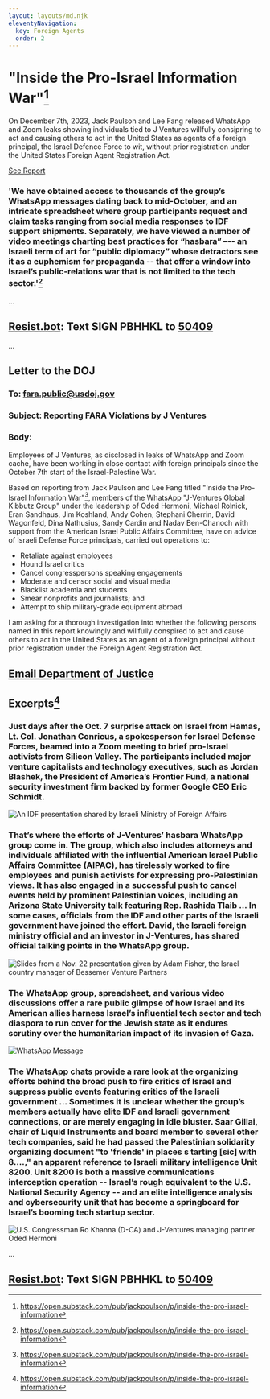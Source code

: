 ```yaml
---
layout: layouts/md.njk
eleventyNavigation:
  key: Foreign Agents
  order: 2
---
```

# "Inside the Pro-Israel Information War"[^1]

On December 7th, 2023, Jack Paulson and Lee Fang  released WhatsApp and Zoom leaks showing individuals tied to J Ventures willfully consipring to act and causing others to act in the United States as agents of a foreign principal, the Israel Defence Force to wit, without prior registration under the United States Foreign Agent Registration Act.

<a href="https://jackpoulson.substack.com/p/inside-the-pro-israel-information" class="button primary">See Report</a>

### 'We have obtained access to thousands of the group’s WhatsApp messages dating back to mid-October, and an intricate spreadsheet where group participants request and claim tasks ranging from social media responses to IDF support shipments. Separately, we have viewed a number of video meetings charting best practices for “hasbara” –-- an Israeli term of art for “public diplomacy” whose detractors see it as a euphemism for propaganda -- that offer a window into Israel’s public-relations war that is not limited to the tech sector.'[^1]

…

## [Resist.bot](https://resist.bot/petitions/PBHHKL): Text SIGN PBHHKL to <a href="tel:50409">50409</a> 

…

## Letter to the DOJ

### To: fara.public@usdoj.gov
### Subject: Reporting FARA Violations by J Ventures
### Body:

Employees of J Ventures, as disclosed in leaks of WhatsApp and Zoom cache, have been working in close contact with foreign principals since the October 7th start of the Israel-Palestine War.  
  
Based on reporting from Jack Paulson and Lee Fang titled "Inside the Pro-Israel Information War"[^1], members of the WhatsApp "J-Ventures Global Kibbutz Group" under the leadership of Oded Hermoni, Michael Rolnick, Eran Sandhaus, Jim Koshland, Andy Cohen, Stephani Cherrin, David Wagonfeld, Dina Nathusius, Sandy Cardin and Nadav Ben-Chanoch with support from the American Israel Public Affairs Committee, have on advice of Israeli Defense Force principals, carried out operations to:  
  
- Retaliate against employees  
- Hound Israel critics  
- Cancel congresspersons speaking engagements  
- Moderate and censor social and visual media  
- Blacklist academia and students  
- Smear nonprofits and journalists; and  
- Attempt to ship military-grade equipment abroad  
  
I am asking for a thorough investigation into whether the following persons named in this report knowingly and willfully conspired to act and cause others to act in the United States as an agent of a foreign principal without prior registration under the Foreign Agent Registration Act.  
  
[^1]: https://open.substack.com/pub/jackpoulson/p/inside-the-pro-israel-information

<a href="mailto:fara.public@usdoj.gov?subject=Reporting%20FARA%20Violations%20by%20J%20Ventures" class="button primary">Email Department of Justice</a>
--
## Excerpts[^1]

<div class="row">
<div class="col-6">

### Just days after the Oct. 7 surprise attack on Israel from Hamas, Lt. Col. Jonathan Conricus, a spokesperson for Israel Defense Forces, beamed into a Zoom meeting to brief pro-Israel activists from Silicon Valley. The participants included major venture capitalists and technology executives, such as Jordan Blashek, the President of America’s Frontier Fund, a national security investment firm backed by former Google CEO Eric Schmidt.

![An IDF presentation shared by Israeli Ministry of Foreign Affairs](https://substackcdn.com/image/fetch/f_auto,q_auto:good,fl_progressive:steep/https%3A%2F%2Fsubstack-post-media.s3.amazonaws.com%2Fpublic%2Fimages%2F7ecff7e5-40c5-4bed-ae1c-92d6d2bfe38a_1600x894.png)

### That’s where the efforts of J-Ventures’ hasbara WhatsApp group come in. The group, which also includes attorneys and individuals affiliated with the influential American Israel Public Affairs Committee (AIPAC), has tirelessly worked to fire employees and punish activists for expressing pro-Palestinian views. It has also engaged in a successful push to cancel events held by prominent Palestinian voices, including an Arizona State University talk featuring Rep. Rashida Tlaib … In some cases, officials from the IDF and other parts of the Israeli government have joined the effort. David, the Israeli foreign ministry official and an investor in J-Ventures, has shared official talking points in the WhatsApp group.

![Slides from a Nov. 22 presentation given by Adam Fisher, the Israel country manager of Bessemer Venture Partners](https://substackcdn.com/image/fetch/w_1456,c_limit,f_webp,q_auto:good,fl_progressive:steep/https%3A%2F%2Fsubstack-post-media.s3.amazonaws.com%2Fpublic%2Fimages%2F41490f17-a147-4093-b2c2-5303ec869063_1600x874.jpeg)

</div>
<div class="col-6">

### The WhatsApp group, spreadsheet, and various video discussions offer a rare public glimpse of how Israel and its American allies harness Israel’s influential tech sector and tech diaspora to run cover for the Jewish state as it endures scrutiny over the humanitarian impact of its invasion of Gaza.
![WhatsApp Message](https://substackcdn.com/image/fetch/w_1456,c_limit,f_webp,q_auto:good,fl_progressive:steep/https%3A%2F%2Fsubstack-post-media.s3.amazonaws.com%2Fpublic%2Fimages%2F0bae5b38-375f-49b6-a8c7-7aca00be6db4_1959x1332.png)

### The WhatsApp chats provide a rare look at the organizing efforts behind the broad push to fire critics of Israel and suppress public events featuring critics of the Israeli government … Sometimes it is unclear whether the group’s members actually have elite IDF and Israeli government connections, or are merely engaging in idle bluster. Saar Gillai, chair of Liquid Instruments and board member to several other tech companies, said he had passed the Palestinian solidarity organizing document "to 'friends' in places s tarting [sic] with 8....," an apparent reference to Israeli military intelligence Unit 8200. Unit 8200 is both a massive communications interception operation -- Israel’s rough equivalent to the U.S. National Security Agency -- and an elite intelligence analysis and cybersecurity unit that has become a springboard for Israel’s booming tech startup sector. 

![U.S. Congressman Ro Khanna (D-CA) and J-Ventures managing partner Oded Hermoni](https://substackcdn.com/image/fetch/w_1456,c_limit,f_webp,q_auto:good,fl_progressive:steep/https%3A%2F%2Fsubstack-post-media.s3.amazonaws.com%2Fpublic%2Fimages%2Ffda2cc7b-407f-4b7e-b732-250fd9024872_1600x900.png)

</div>
</div>

…

## [Resist.bot](https://resist.bot/petitions/PBHHKL): Text SIGN PBHHKL to <a href="tel:50409">50409</a> 

<!-- <div class="container">

{% set postsCount = collections.posts | length %}
{% set latestPostsCount = postsCount | min(numberOfLatestPostsToShow) %}
<h1>Latest {{ latestPostsCount }} Post{% if latestPostsCount != 1 %}s{% endif %}</h1>

{% set postslist = collections.posts | head(-1 * numberOfLatestPostsToShow) %}
{% set postslistCounter = postsCount %}
{% include "postslist.njk" %}

{% set morePosts = postsCount - numberOfLatestPostsToShow %}
{% if morePosts > 0 %}
<p>{{ morePosts }} more post{% if morePosts != 1 %}s{% endif %} can be found in <a href="/blog/">the archive</a>.</p>
{% endif %}

</div>
{# List every content page in the project #}
{#
<ul>
	{%- for entry in collections.all %}
	<li><a href="{{ entry.url }}"><code>{{ entry.url }}</code></a></li>
	{%- endfor %}
</ul>
#} -->
